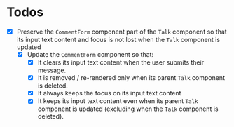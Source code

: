 # Todos

- [x] Preserve the `CommentForm` component part of the `Talk` component so that its input text content and focus is not lost when the `Talk` component is updated
  - [x] Update the `CommentForm` component so that:
    - [x] It clears its input text content when the user submits their message.
    - [x] It is removed / re-rendered only when its parent `Talk` component is deleted.
    - [x] It always keeps the focus on its input text content
    - [x] It keeps its input text content even when its parent `Talk` component is updated (excluding when the `Talk` component is deleted).
